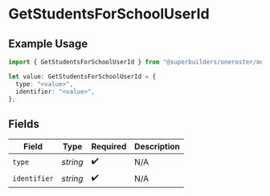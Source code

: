 # GetStudentsForSchoolUserId

## Example Usage

```typescript
import { GetStudentsForSchoolUserId } from "@superbuilders/oneroster/models/operations";

let value: GetStudentsForSchoolUserId = {
  type: "<value>",
  identifier: "<value>",
};
```

## Fields

| Field              | Type               | Required           | Description        |
| ------------------ | ------------------ | ------------------ | ------------------ |
| `type`             | *string*           | :heavy_check_mark: | N/A                |
| `identifier`       | *string*           | :heavy_check_mark: | N/A                |